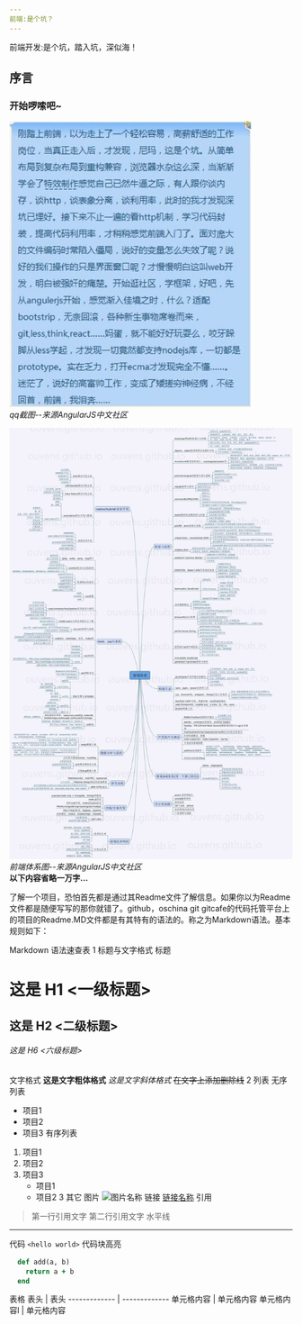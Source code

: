 ```yaml
---
前端:是个坑？
---
```

前端开发:是个坑，踏入坑，深似海！

## 序言

### 开始啰嗦吧~
![](https://github.com/hgwn/myweb/blob/master/%E5%89%8D%E7%AB%AF%E5%BC%80%E5%8F%91/20160224124056.jpg?raw=true)<br>
*qq截图--来源AngularJS中文社区*<br>

![](https://github.com/hgwn/myweb/blob/master/%E5%89%8D%E7%AB%AF%E5%BC%80%E5%8F%91/20160224124017.jpg?raw=true)
*前端体系图--来源AngularJS中文社区*<br>
**以下内容省略一万字...**

了解一个项目，恐怕首先都是通过其Readme文件了解信息。如果你以为Readme文件都是随便写写的那你就错了。github，oschina git gitcafe的代码托管平台上的项目的Readme.MD文件都是有其特有的语法的。称之为Markdown语法。基本规则如下：

Markdown 语法速查表
1 标题与文字格式
标题
# 这是 H1 <一级标题>
## 这是 H2 <二级标题>
###### 这是 H6 <六级标题>
文字格式
**这是文字粗体格式**
*这是文字斜体格式*
~~在文字上添加删除线~~
2 列表
无序列表
* 项目1
* 项目2
* 项目3
有序列表
1. 项目1
2. 项目2
3. 项目3
   * 项目1
   * 项目2
3 其它
图片
![图片名称](http://gitcafe.com/image.png)
链接
[链接名称](http://gitcafe.com)
引用
> 第一行引用文字
> 第二行引用文字
水平线
***
代码
`<hello world>`
代码块高亮
```ruby
  def add(a, b)
    return a + b
  end
```
表格
  表头  | 表头
  ------------- | -------------
 单元格内容  | 单元格内容
 单元格内容l  | 单元格内容